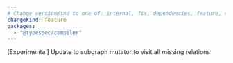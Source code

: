```yaml
---
# Change versionKind to one of: internal, fix, dependencies, feature, deprecation, breaking
changeKind: feature
packages:
  - "@typespec/compiler"
---
```


[Experimental] Update to subgraph mutator to visit all missing relations
